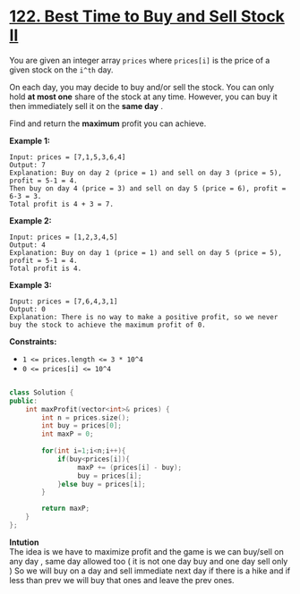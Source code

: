# [122. Best Time to Buy and Sell Stock II](https://leetcode.com/problems/best-time-to-buy-and-sell-stock-ii/description/)

You are given an integer array `prices` where `prices[i]` is the price of a given stock on the `i^th` day.

On each day, you may decide to buy and/or sell the stock. You can only hold **at most one**  share of the stock at any time. However, you can buy it then immediately sell it on the **same day** .

Find and return the **maximum**  profit you can achieve.

**Example 1:** 

```
Input: prices = [7,1,5,3,6,4]
Output: 7
Explanation: Buy on day 2 (price = 1) and sell on day 3 (price = 5), profit = 5-1 = 4.
Then buy on day 4 (price = 3) and sell on day 5 (price = 6), profit = 6-3 = 3.
Total profit is 4 + 3 = 7.
```

**Example 2:** 

```
Input: prices = [1,2,3,4,5]
Output: 4
Explanation: Buy on day 1 (price = 1) and sell on day 5 (price = 5), profit = 5-1 = 4.
Total profit is 4.
```

**Example 3:** 

```
Input: prices = [7,6,4,3,1]
Output: 0
Explanation: There is no way to make a positive profit, so we never buy the stock to achieve the maximum profit of 0.
```

**Constraints:** 

- `1 <= prices.length <= 3 * 10^4`
- `0 <= prices[i] <= 10^4`

```cpp

class Solution {
public:
    int maxProfit(vector<int>& prices) {
        int n = prices.size();
        int buy = prices[0];
        int maxP = 0;
        
        for(int i=1;i<n;i++){
            if(buy<prices[i]){
                 maxP += (prices[i] - buy);
                 buy = prices[i];
            }else buy = prices[i];
        }

        return maxP;
    }
};
```  

**Intution**  
The idea is we have to maximize profit and the game is we can buy/sell on any day , same day allowed too ( it is not one day buy and one day sell only )
So we will buy on a day and sell immediate next day if there is a hike and if less than prev we will buy that ones and leave the prev ones.
